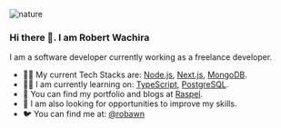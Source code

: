 
![nature](https://images.unsplash.com/photo-1683752880818-a35d1f2f986e?ixlib=rb-4.0.3&ixid=M3wxMjA3fDB8MHx0b3BpYy1mZWVkfDU2fDZzTVZqVExTa2VRfHxlbnwwfHx8fHw%3D&auto=format&fit=crop&w=1050&q=80&h=400)

### Hi there 👋. I am Robert Wachira

I am a software developer currently working as a freelance developer.

- :man_technologist: My current Tech Stacks are: [Node.js](https://nodejs.org/en/), [Next.js](https://nextjs.org/), [MongoDB](https://www.mongodb.com/3).
- :man_student: I am currently learning on: [TypeScript](https://www.typescriptlang.org/), [PostgreSQL](https://www.postgresql.org/).
- :open_book: You can find my portfolio and blogs at [Raspel](https://raspel.vercel.app/).
- :door: I am also looking for opportunities to improve my skills.
- :bird: You can find me at: [@robawn](https://twitter.com/robawn)


